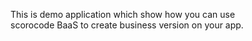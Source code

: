 This is demo application which show how you can use<br>
scorocode BaaS to create business version on your app.